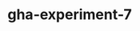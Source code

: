 # gha-experiment-7
   
















































 





  



  





















    







  

  






